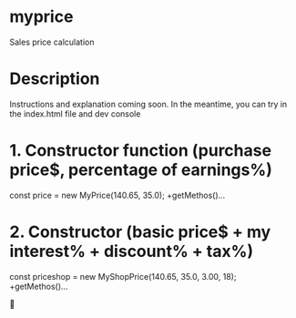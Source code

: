 # myprice
Sales price calculation

# Description
Instructions and explanation coming soon. In the meantime, you can try in the index.html file and dev console

# 1. Constructor function (purchase price$, percentage of earnings%)
const price = new MyPrice(140.65, 35.0);
+getMethos()...

# 2. Constructor (basic price$ + my interest% + discount% + tax%)
const priceshop = new MyShopPrice(140.65, 35.0, 3.00, 18);
+getMethos()...

🦈
